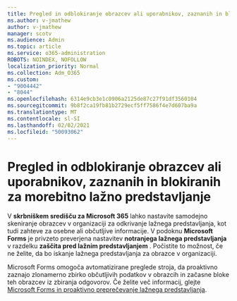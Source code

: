 ```yaml
---
title: Pregled in odblokiranje obrazcev ali uporabnikov, zaznanih in blokiranih za morebitno lažno predstavljanje
ms.author: v-jmathew
author: v-jmathew
manager: scotv
ms.audience: Admin
ms.topic: article
ms.service: o365-administration
ROBOTS: NOINDEX, NOFOLLOW
localization_priority: Normal
ms.collection: Adm_O365
ms.custom:
- "9004442"
- "8044"
ms.openlocfilehash: 6314e9cb3e1c0906a2125de87c27f91df3560104
ms.sourcegitcommit: 9b8f2ca19fb81b2729ecf5ff7586f4e7d607ba9a
ms.translationtype: MT
ms.contentlocale: sl-SI
ms.lasthandoff: 02/02/2021
ms.locfileid: "50093062"
---
```

# <a name="review-and-unblock-forms-or-users-detected-and-blocked-for-potential-phishing"></a>Pregled in odblokiranje obrazcev ali uporabnikov, zaznanih in blokiranih za morebitno lažno predstavljanje

V **skrbniškem središču za Microsoft 365** lahko nastavite samodejno skeniranje obrazcev v organizaciji za odkrivanje lažnega predstavljanja, kot tudi zahteve za osebne ali občutljive informacije. V podoknu **Microsoft Forms** je privzeto preverjena nastavitev **notranjega lažnega predstavljanja** v razdelku **zaščita pred lažnim predstavljanjem** . Počistite to možnost, če ne želite, da bo iskanje lažnega predstavljanja za obrazce v organizaciji.

Microsoft Forms omogoča avtomatizirane preglede stroja, da proaktivno zaznajo zlonamerno zbirko občutljivih podatkov v obrazcih in začasne bloke teh obrazcev iz zbiranja odgovorov. Če želite več informacij, glejte [Microsoft Forms in proaktivno preprečevanje lažnega predstavljanja](https://support.microsoft.com/office/microsoft-forms-and-proactive-phishing-prevention-b3950a20-296d-4e8e-96f5-594ced998a90).
